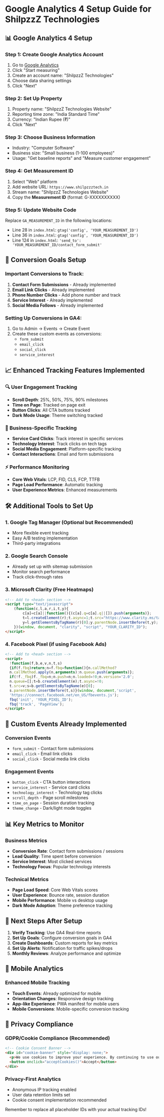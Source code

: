 # Google Analytics 4 Setup Guide for ShilpzzZ Technologies

## 📊 Google Analytics 4 Setup

### Step 1: Create Google Analytics Account
1. Go to [Google Analytics](https://analytics.google.com/)
2. Click "Start measuring" 
3. Create an account name: "ShilpzzZ Technologies"
4. Choose data sharing settings
5. Click "Next"

### Step 2: Set Up Property
1. Property name: "ShilpzzZ Technologies Website"
2. Reporting time zone: "India Standard Time"
3. Currency: "Indian Rupee (₹)"
4. Click "Next"

### Step 3: Choose Business Information
- Industry: "Computer Software"
- Business size: "Small business (1-100 employees)"
- Usage: "Get baseline reports" and "Measure customer engagement"

### Step 4: Get Measurement ID
1. Select "Web" platform
2. Add website URL: `https://www.shilpzzztech.in`
3. Stream name: "ShilpzzZ Technologies Website"
4. Copy the **Measurement ID** (format: G-XXXXXXXXXX)

### Step 5: Update Website Code
Replace `GA_MEASUREMENT_ID` in the following locations:
- Line 28 in `index.html`: `gtag('config', 'YOUR_MEASUREMENT_ID')`
- Line 36 in `index.html`: `gtag('config', 'YOUR_MEASUREMENT_ID')`
- Line 124 in `index.html`: `'send_to': 'YOUR_MEASUREMENT_ID/contact_form_submit'`

## 🎯 Conversion Goals Setup

### Important Conversions to Track:
1. **Contact Form Submissions** - Already implemented
2. **Email Link Clicks** - Already implemented  
3. **Phone Number Clicks** - Add phone number and track
4. **Service Interest** - Already implemented
5. **Social Media Follows** - Already implemented

### Setting Up Conversions in GA4:
1. Go to Admin → Events → Create Event
2. Create these custom events as conversions:
   - `form_submit`
   - `email_click` 
   - `social_click`
   - `service_interest`

## 📈 Enhanced Tracking Features Implemented

### 🔍 User Engagement Tracking
- **Scroll Depth**: 25%, 50%, 75%, 90% milestones
- **Time on Page**: Tracked on page exit
- **Button Clicks**: All CTA buttons tracked
- **Dark Mode Usage**: Theme switching tracked

### 💼 Business-Specific Tracking
- **Service Card Clicks**: Track interest in specific services
- **Technology Interest**: Track clicks on tech tags
- **Social Media Engagement**: Platform-specific tracking
- **Contact Interactions**: Email and form submissions

### ⚡ Performance Monitoring
- **Core Web Vitals**: LCP, FID, CLS, FCP, TTFB
- **Page Load Performance**: Automatic tracking
- **User Experience Metrics**: Enhanced measurements

## 🛠 Additional Tools to Set Up

### 1. Google Tag Manager (Optional but Recommended)
- More flexible event tracking
- Easy A/B testing implementation
- Third-party integrations

### 2. Google Search Console
- Already set up with sitemap submission
- Monitor search performance
- Track click-through rates

### 3. Microsoft Clarity (Free Heatmaps)
```html
<!-- Add to <head> section -->
<script type="text/javascript">
    (function(c,l,a,r,i,t,y){
        c[a]=c[a]||function(){(c[a].q=c[a].q||[]).push(arguments)};
        t=l.createElement(r);t.async=1;t.src="https://www.clarity.ms/tag/"+i;
        y=l.getElementsByTagName(r)[0];y.parentNode.insertBefore(t,y);
    })(window, document, "clarity", "script", "YOUR_CLARITY_ID");
</script>
```

### 4. Facebook Pixel (if using Facebook Ads)
```html
<!-- Add to <head> section -->
<script>
  !function(f,b,e,v,n,t,s)
  {if(f.fbq)return;n=f.fbq=function(){n.callMethod?
  n.callMethod.apply(n,arguments):n.queue.push(arguments)};
  if(!f._fbq)f._fbq=n;n.push=n;n.loaded=!0;n.version='2.0';
  n.queue=[];t=b.createElement(e);t.async=!0;
  t.src=v;s=b.getElementsByTagName(e)[0];
  s.parentNode.insertBefore(t,s)}(window, document,'script',
  'https://connect.facebook.net/en_US/fbevents.js');
  fbq('init', 'YOUR_PIXEL_ID');
  fbq('track', 'PageView');
</script>
```

## 🎯 Custom Events Already Implemented

### Conversion Events
- `form_submit` - Contact form submissions
- `email_click` - Email link clicks
- `social_click` - Social media link clicks

### Engagement Events  
- `button_click` - CTA button interactions
- `service_interest` - Service card clicks
- `technology_interest` - Technology tag clicks
- `scroll_depth` - Page scroll milestones
- `time_on_page` - Session duration tracking
- `theme_change` - Dark/light mode toggles

## 📊 Key Metrics to Monitor

### Business Metrics
- **Conversion Rate**: Contact form submissions / sessions
- **Lead Quality**: Time spent before conversion
- **Service Interest**: Most clicked services
- **Technology Focus**: Popular technology interests

### Technical Metrics
- **Page Load Speed**: Core Web Vitals scores
- **User Experience**: Bounce rate, session duration
- **Mobile Performance**: Mobile vs desktop usage
- **Dark Mode Adoption**: Theme preference tracking

## 🚀 Next Steps After Setup

1. **Verify Tracking**: Use GA4 Real-time reports
2. **Set Up Goals**: Configure conversion goals in GA4
3. **Create Dashboards**: Custom reports for key metrics
4. **Set Up Alerts**: Notification for traffic spikes/drops
5. **Monthly Reviews**: Analyze performance and optimize

## 📱 Mobile Analytics

### Enhanced Mobile Tracking
- **Touch Events**: Already optimized for mobile
- **Orientation Changes**: Responsive design tracking
- **App-like Experience**: PWA manifest for mobile users
- **Mobile Conversions**: Mobile-specific conversion tracking

## 🔐 Privacy Compliance

### GDPR/Cookie Compliance (Recommended)
```html
<!-- Cookie Consent Banner -->
<div id="cookie-banner" style="display: none;">
  <p>We use cookies to improve your experience. By continuing to use our site, you accept our use of cookies.</p>
  <button onclick="acceptCookies()">Accept</button>
</div>
```

### Privacy-First Analytics
- Anonymous IP tracking enabled
- User data retention limits set
- Cookie consent implementation recommended

Remember to replace all placeholder IDs with your actual tracking IDs! 
